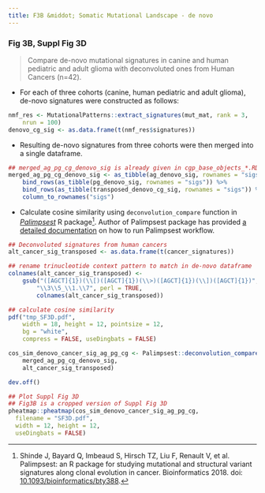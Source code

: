 ```yaml
---
title: F3B &middot; Somatic Mutational Landscape - de novo
---
```


### Fig 3B, Suppl Fig 3D

>Compare de-novo mutational signatures in canine and human pediatric and adult glioma with deconvoluted ones from Human Cancers (n=42).

*   For each of three cohorts (canine, human pediatric and adult glioma), de-novo signatures were constructed as follows:

```r
nmf_res <- MutationalPatterns::extract_signatures(mut_mat, rank = 3,
    nrun = 100)
denovo_cg_sig <- as.data.frame(t(nmf_res$signatures))
```

*   Resulting de-novo signatures from three cohorts were then merged into a single dataframe.

```r
## merged_ag_pg_cg_denovo_sig is already given in cgp_base_objects_*.RData 
merged_ag_pg_cg_denovo_sig <- as_tibble(ag_denovo_sig, rownames = "sigs") %>%
    bind_rows(as_tibble(pg_denovo_sig, rownames = "sigs")) %>%
    bind_rows(as_tibble(transposed_denovo_cg_sig, rownames = "sigs")) %>%
    column_to_rownames("sigs")
```

*   Calculate cosine similarity using `deconvolution_compare` function in [*Palimpsest*](https://github.com/FunGeST/Palimpsest) R package[^1]. Author of Palimpsest package has provided [a detailed documentation](https://github.com/FunGeST/Palimpsest/raw/master/Files/vignette_palimpsest_2.0.pdf) on how to run Palimpsest workflow.

```r
## Deconvoluted signatures from human cancers
alt_cancer_sig_transposed <- as.data.frame(t(cancer_signatures))

## rename trinucleotide context pattern to match in de-novo dataframe
colnames(alt_cancer_sig_transposed) <- 
    gsub("([AGCT]{1})(\\[)([AGCT]{1})(\\>)([AGCT]{1})(\\])([AGCT]{1})",
        "\\3\\5_\\1.\\7", perl = TRUE,
        colnames(alt_cancer_sig_transposed))

## calculate cosine similarity
pdf("tmp_SF3D.pdf",
    width = 18, height = 12, pointsize = 12,
    bg = "white",
    compress = FALSE, useDingbats = FALSE)

cos_sim_denovo_cancer_sig_ag_pg_cg <- Palimpsest::deconvolution_compare(
    merged_ag_pg_cg_denovo_sig,
    alt_cancer_sig_transposed)

dev.off()

## Plot Suppl Fig 3D
## Fig3B is a cropped version of Suppl Fig 3D
pheatmap::pheatmap(cos_sim_denovo_cancer_sig_ag_pg_cg,
  filename = "SF3D.pdf",
  width = 12, height = 12,
  useDingbats = FALSE)
```

[^1]: Shinde J, Bayard Q, Imbeaud S, Hirsch TZ, Liu F, Renault V, et al. Palimpsest: an R package for studying mutational and structural variant signatures along clonal evolution in cancer. Bioinformatics 2018. doi: [10.1093/bioinformatics/bty388](https://doi.org/10.1093/bioinformatics/bty388).
